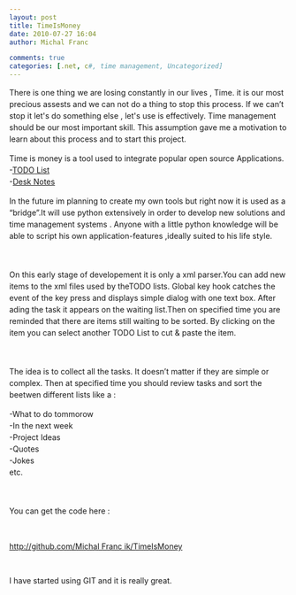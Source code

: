 ```yaml
---
layout: post
title: TimeIsMoney
date: 2010-07-27 16:04
author: Michal Franc

comments: true
categories: [.net, c#, time management, Uncategorized]
---
```

<p><span style="font-family:helvetica, arial, freesans, clean, sans-serif;font-size:13px;line-height:18px;"> </span></p>
<p style="line-height:1.5em!important;margin:1em 0!important;padding:0;">There is one thing we are losing constantly in our lives , Time. it is our most precious assests and we can not do a thing to stop this process. If we can&rsquo;t stop it let's do something else , let's use is effectively. Time management should be our most important skill. This assumption gave me a motivation to learn about this process and to start this project.&nbsp;</p>
<p style="line-height:1.5em!important;margin:1em 0!important;padding:0;">Time is money is a tool used to integrate popular open source Applications.<br style="line-height:1.4em;margin:0;padding:0;" />-<span class="caps" style="line-height:1.4em;margin:0;padding:0;"><a href="http://www.codeproject.com/KB/applications/todolist2.aspx">TODO</a></span><a href="http://www.codeproject.com/KB/applications/todolist2.aspx">&nbsp;List</a><br style="line-height:1.4em;margin:0;padding:0;" />-<a href="http://desknotes.codeplex.com/">Desk Notes</a></p>
<p style="line-height:1.5em!important;margin:1em 0!important;padding:0;">In the future im planning to create my own tools but right now it is used as a &ldquo;bridge&rdquo;.It will use python extensively in order to develop new solutions and time management systems . Anyone with a little python knowledge will be able to script his own application-features ,ideally suited to his life style.</p>
<p style="line-height:1.5em!important;margin:1em 0!important;padding:0;">&nbsp;</p>
<p style="line-height:1.5em!important;margin:1em 0!important;padding:0;">On this early stage of developement it is only a xml parser.You can add new items to the xml files used by the<span class="caps" style="line-height:1.4em;margin:0;padding:0;">TODO</span>&nbsp;lists. Global key hook catches the event of the key press and displays simple dialog with one text box. After ading the task it appears on the waiting list.Then on specified time you are reminded that there are items still waiting to be sorted. By clicking on the item you can select another&nbsp;<span class="caps" style="line-height:1.4em;margin:0;padding:0;">TODO</span>&nbsp;List to cut &amp; paste the item.</p>
<p style="line-height:1.5em!important;margin:1em 0!important;padding:0;">&nbsp;</p>
<p style="line-height:1.5em!important;margin:1em 0!important;padding:0;">The idea is to collect all the tasks. It doesn&rsquo;t matter if they are simple or complex. Then at specified time you should review tasks and sort the beetwen different lists like a :</p>
<p style="line-height:1.5em!important;margin:1em 0!important;padding:0;">-What to do tommorow<br style="line-height:1.4em;margin:0;padding:0;" />-In the next week<br style="line-height:1.4em;margin:0;padding:0;" />-Project Ideas<br style="line-height:1.4em;margin:0;padding:0;" />-Quotes<br style="line-height:1.4em;margin:0;padding:0;" />-Jokes<br style="line-height:1.4em;margin:0;padding:0;" />etc.</p>
<p style="line-height:1.5em!important;margin:1em 0!important;padding:0;">&nbsp;</p>
<p style="line-height:1.5em!important;margin:1em 0!important;padding:0;">You can get the code here :</p>
<p>&nbsp;</p>
<p><a href="http://github.com/Michal Franc
ik/TimeIsMoney">http://github.com/Michal Franc
ik/TimeIsMoney</a></p>
<p>&nbsp;</p>
<p>I have started using GIT and it is really great. &nbsp;</p>
